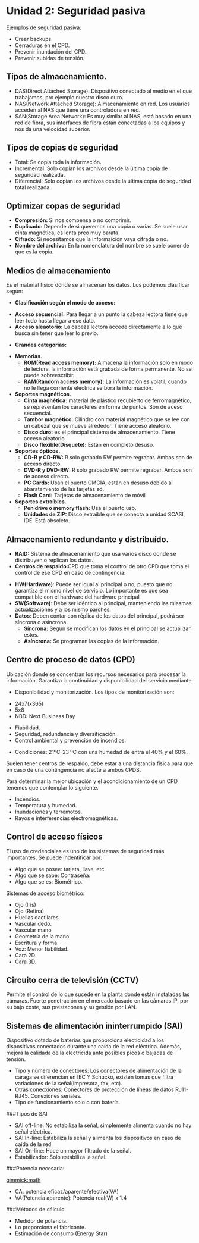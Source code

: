 Unidad 2: Seguridad pasiva
==========================

Ejemplos de seguridad pasiva:
 
 * Crear backups.
 * Cerraduras en el CPD.
 * Prevenir inundación del CPD.
 * Prevenir subidas de tensión.
 
Tipos de almacenamiento.
-----------------------

 * DAS(Direct Attached Storage): Dispositivo conectado al medio en el que trabajamos, pro ejemplo nuestro disco duro.
 * NAS(Network Attached Storage): Almacenamiento en red. Los usuarios acceden al NAS que tiene una controladora en red.
 * SAN(Storage Area Network): Es muy similar al NAS, está basado en una red de fibra, sus interfaces de fibra están conectadas a los equipos y nos da una velocidad superior.

Tipos de copias de seguridad
--------------------------

 * Total: Se copia toda la información.
 * Incremental: Solo copian los archivos desde la última copia de seguridad realizada.
 * Diferencial: Solo copian los archivos desde la última copia de seguridad total realizada.

Optimizar copas de seguridad
--------------------------

 * **Compresión:** Si nos compensa o no comprimir.
 * **Duplicado:** Depende de si queremos una copia o varias. Se suele usar cinta magnética, es lenta preo muy barata.
 * **Cifrado:** Si necesitamos que la informaición vaya cifrada o no.
 * **Nombre del archivo:** En la nomenclatura del nombre se suele poner de que es la copia.

Medios de almacenamiento
------------------------

Es el material físico dónde se almacenan los datos. Los podemos clasificar según:
 
 * **Clasificación según el modo de acceso:**
  - **Acceso secuencial:** Para llegar a un punto la cabeza lectora tiene que leer todo hasta llegar a ese dato.
  - **Acceso aleaotorio:** La cabeza lectora accede directamente a lo que busca sin tener que leer lo previo.
 * **Grandes categorías:**
  - **Memorias.**
    - **ROM(Read access memory):** Almacena la información solo en modo de lectura, la información está grabada de forma permanente. No se puede sobreescribir.
    - **RAM(Random access memory):** La información es volatil, cuando no le llega corriente eléctrica se bora la información.
  - **Soportes magnéticos.**
    - **Cinta magnética:** material de plástico recubierto de ferromagnético, se representan los caracteres en forma de puntos. Son de aceso secuencial.
    - **Tambor magnético:** Cilindro con material magnético que se lee con un cabezal que se mueve alrededor. Tiene acceso aleatorio.
    - **Disco duro:** es el principal sistema de almacenamiento. Tiene acceso aleatorio.
    - **Disco flexible(Disquete):** Están en completo desuso.
  - **Soportes ópticos.**
    - **CD-R y CD-RW:** R solo grabado RW permite regrabar. Ambos son de acceso directo.
    - **DVD-R y DVD-RW:** R solo grabado RW permite regrabar. Ambos son de acceso directo.
    - **PC Cards:** Usan el puerto CMCIA, están en desuso debido al abaratamiento de las tarjetas sd.
    - **Flash Card:** Tarjetas de almacenamiento de móvil
  - **Soportes extraíbles.**
    - **Pen drive o memory flash:** Usa el puerto usb.
    - **Unidades de ZIP:** Disco extraíble que se conecta a unidad SCASI, IDE. Está obsoleto.
    
Almacenamiento redundante y distribuído.
----------------------------------------

 * **RAID:** Sistema de almacenamiento que usa varios disco donde se distribuyen o replican los datos.
 * **Centros de respaldo**:CPD que toma el control de otro CPD que toma el control de ese CPD en caso de contingencia:
  - **HW(Hardware)**: Puede ser igual al principal o no, puesto que no garantiza el mismo nivel de servicio. Lo importante es que sea compatible con el hardware del hardware principal
  - **SW(Software)**: Debe ser idéntico al principal, manteniendo las miasmas actualizaciones y a los mismo parches.
  - **Datos**: Deben contar con réplica de los datos del principal, podrá ser síncrona o asíncrona.
    - **Síncrona:** Según se modifican los datos en el principal se actualizan estos.
    - **Asíncrona:** Se programan las copias de la información.

Centro de proceso de datos (CPD)
----------------------------

Ubicación donde se concentran los recursos necesarios para procesar la información. Garantiza la continuidad y disponibilidad del servicio mediante:

 * Disponibilidad y monitorización. Los tipos de monitorización son:
  - 24x7(x365)
  - 5x8
  - NBD: Next Business Day
 * Fiabilidad.
 * Seguridad, redundancia y diversificación.
 * Control ambiental y prevención de incendios.
  - Condiciones: 21ºC-23 ºC con una humedad de entra el 40% y el 60%.
  
 
Suelen tener centros de respaldo, debe estar a una distancia física para que en caso de una contingencia no afecte a ambos CPDS.

Para determinar la mejor ubicación y el acondicionamiento de un CPD tenemos que contemplar lo siguiente.
 
 * Incendios.
 * Temperatura y humedad.
 * Inundaciones y terremotos.
 * Rayos e interferencias electromagnéticas.
 
Control de acceso físicos
--------------------------

El uso de credenciales es uno de los sistemas de seguridad más importantes. Se puede indentificar por:
 
 * Algo que se posee: tarjeta, llave, etc.
 * Algo que se sabe: Contraseña.
 * Algo que se es: Biométrico.
 
Sistemas de acceso biométrico:
 
 * Ojo (Iris)
 * Ojo (Retina)
 * Huellas dactilares.
 * Vascular dedo.
 * Vascular mano
 * Geometría de la mano.
 * Escritura y forma.
 * Voz: Menor fiabilidad.
 * Cara 2D.
 * Cara 3D.
 
Circuito cerra de televisión (CCTV)
-----------------------------

Permite el control de lo que sucede en la planta donde están instaladas las cámaras. Fuerte penetración en el mercado basado en las cámaras IP, por su bajo coste, sus prestacones y su gestión por LAN.

Sistemas de alimentación ininterrumpido (SAI)
------------------------------------------

Dispositivo dotado de baterías que proporciona electicidad a los dispositivos conectados durante una caída de la red eléctrica. Además, mejora la calidada de la electricida ante posibles picos o bajadas de tensión.

 * Tipo y número de conectores: Los conectores de alimentación de la caraga se diferencian en IEC Y Schucko, existen tomas que filtra variaciones de la señal(Impresora, fax, etc).
 * Otras conecxiones: Conectores de protección de líneas de datos RJ11-RJ45. Conexiones seriales.
 * Tipo de funcionamiento solo o con batería.
 
 
###Tipos de SAI

 * SAI off-line: No estabiliza la señal, simplemente alimenta cuando no hay señal eléctrica.
 * SAI In-line: Estabiliza la señal y alimenta los dispositivos en caso de caída de la red.
 * SAI On-line: Hace un mayor filtrado de la señal.
 * Estabilizador: Solo estabiliza la señal.
 
###Potencia necesaria: 

[gimmick:math]()

 * CA: potencia eficaz/aparente/efectiva(VA)
 * VA(Potencia aparente): Potencia real(W) x 1.4

###Métodos de cálculo

 * Medidor de potencia.
 * Lo proporciona el fabricante.
 * Estimación de consumo (Energy Star)

